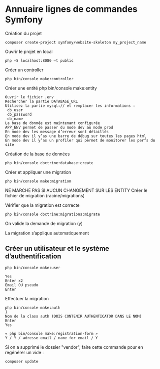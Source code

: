 # Annuaire lignes de commandes Symfony

Création du projet
```
composer create-project symfony/website-skeleton my_project_name 
```

Ouvrir le projet en local 
```
php –S localhost:8080 –t public
```

Créer un controller 
```
php bin/console make:controller
```

Créer une entité
php bin/console make:entity

```
Ouvrir le fichier .env
Rechercher la partie DATABASE_URL
Utilisez la partie mysql:// et remplacer les informations :
 db_user
 db_password
 db_name
La base de donnée est maintenant configurée
APP_ENV permet de passer du mode dev au mode prod 
En mode dev les message d’erreur sont détaillés
En mode dev il y’as une barre de débug sur toutes les pages html
En mode dev il y’as un profiler qui permet de monitorer les perfs du site
```

Création de la base de données 
```
php bin/console doctrine:database:create 
```

Créer et appliquer une migration
```
php bin/console make:migration
```

NE MARCHE PAS SI AUCUN CHANGEMENT SUR LES ENTITY
Créer le fichier de migration (racine/migrations)

Vérifier que la migration est correcte
```
php bin/console doctrine:migrations:migrate
```
On valide la demande de migration (y)

La migration s’applique automatiquement

## Créer un utilisateur et le système d’authentification

```
php bin/console make:user

Yes
Enter x2
Email OU pseudo
Enter
```

Effectuer la migration
```
php bin/console make:auth
1
Nom de la class auth (DOIS CONTENIR AUTHENTICATOR DANS LE NOM)
Enter
Yes

« php bin/console make:registration-form »
Y / Y / adresse email / name for email / Y
```

Si on a supprimé le dossier "vendor", faire cette commande pour en regénérer un vide : 
```
composer update
```
